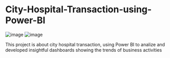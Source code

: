 # City-Hospital-Transaction-using-Power-BI

![image](https://github.com/user-attachments/assets/fccd9ad3-b202-4831-8f07-00c230f37f08)
![image](https://github.com/user-attachments/assets/475c5002-4f62-4eb2-946c-b500e68565c4)

This project is about city hospital transaction, using Power BI to analize and developed insightful dashboards showing the trends of business activities
